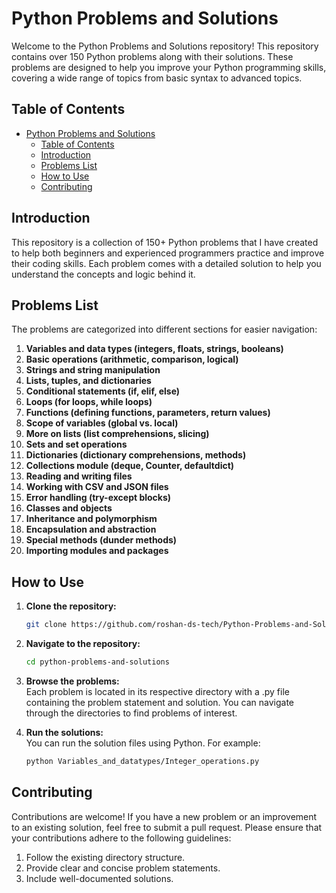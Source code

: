 # Python Problems and Solutions

Welcome to the Python Problems and Solutions repository! This repository contains over 150 Python problems along with their solutions. These problems are designed to help you improve your Python programming skills, covering a wide range of topics from basic syntax to advanced topics.

## Table of Contents

- [Python Problems and Solutions](#python-problems-and-solutions)
  - [Table of Contents](#table-of-contents)
  - [Introduction](#introduction)
  - [Problems List](#problems-list)
  - [How to Use](#how-to-use)
  - [Contributing](#contributing)

## Introduction

This repository is a collection of 150+ Python problems that I have created to help both beginners and experienced programmers practice and improve their coding skills. Each problem comes with a detailed solution to help you understand the concepts and logic behind it.

## Problems List

The problems are categorized into different sections for easier navigation:

1. **Variables and data types (integers, floats, strings, booleans)**
2. **Basic operations (arithmetic, comparison, logical)**
3. **Strings and string manipulation**
4. **Lists, tuples, and dictionaries**
5. **Conditional statements (if, elif, else)**
6. **Loops (for loops, while loops)**
7. **Functions (defining functions, parameters, return values)**
8. **Scope of variables (global vs. local)**
9. **More on lists (list comprehensions, slicing)**
10. **Sets and set operations**
11. **Dictionaries (dictionary comprehensions, methods)**
12. **Collections module (deque, Counter, defaultdict)**
13. **Reading and writing files**
14. **Working with CSV and JSON files**
15. **Error handling (try-except blocks)**
16. **Classes and objects**
17. **Inheritance and polymorphism**
18. **Encapsulation and abstraction**
19. **Special methods (dunder methods)**
20. **Importing modules and packages**

## How to Use

1. **Clone the repository:**
   ```bash
   git clone https://github.com/roshan-ds-tech/Python-Problems-and-Solutions.git
   ```
2. **Navigate to the repository:**
   ```bash
   cd python-problems-and-solutions
   ```
3. **Browse the problems:** <br>
 Each problem is located in its respective directory with a .py file containing the problem statement and solution. You can navigate through the directories to find problems of interest.

4. **Run the solutions:**<br>
   You can run the solution files using Python. For example:
   ```bash
   python Variables_and_datatypes/Integer_operations.py
   ```

## Contributing

Contributions are welcome! If you have a new problem or an improvement to an existing solution, feel free to submit a pull request. Please ensure that your contributions adhere to the following guidelines:

1. Follow the existing directory structure.
2. Provide clear and concise problem statements.
3. Include well-documented solutions.






